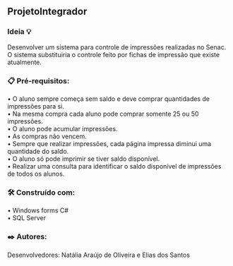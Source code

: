 ## ProjetoIntegrador
### Ideia 💡
Desenvolver  um  sistema  para  controle  de  impressões  realizadas  no  Senac.  O sistema  substituiria  o  controle  feito  por  fichas  de  impressão  que  existe  atualmente. 

### 📋 Pré-requisitos:
• O aluno sempre começa sem saldo e deve comprar quantidades de impressões para si. <br/>
• Na  mesma  compra  cada  aluno  pode  comprar somente 25  ou  50  impressões.<br/>
• O aluno pode acumular impressões.<br/>
• As compras não vencem. <br/>
• Sempre que realizar impressões, cada página impressa diminui uma quantidade do saldo.<br/>
• O aluno só pode imprimir se tiver saldo disponível.<br/>
• Realizar uma consulta para identificar o saldo disponível de impressões de todos os alunos.<br/>
### 🛠️ Construído com:
• Windows forms C# <br/>
• SQL Server <br/>
### ✒️ Autores:
Desenvolvedores: Natália Araújo de Oliveira e Elias dos Santos <br/>

